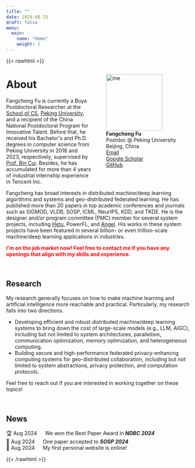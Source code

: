```yaml
---
title: ""
date: 2024-08-25
draft: false
menu:
  main:
    name: "Home"
    weight: 1
---
```


{{< rawhtml >}}

<div style="float:right;">
<figure>
    <img src='img/ffc.jpeg' alt='me' style="width:11em;"/>
    <figcaption>
    <b>Fangcheng Fu</b>
    <br>
    Postdoc @ Peking University
    <br>
    <a rel="me"><i class="fa fa-fw fa-map-marker"></i> Beijing, China</a>
    <br>
    <a href="mailto:ccchengff@pku.edu.cn" rel="me"><i class="fas fa-envelope fa-fw"></i> Email</a>
    <br>
    <a href="https://scholar.google.com/citations?user=vFYm_QEAAAAJ" rel="me"><i class="fas fa-fw fa-graduation-cap"></i> Google Scholar</a>
    <br>
    <a href="https://github.com/ccchengff" rel="me"><i class="fab fa-github-alt fa-fw"></i> GitHub</a>
    <br>
    </figcaption>
</figure>
</div>

<p><h1>About</h1></p>


<p>
Fangcheng Fu is currently a Boya Postdoctoral Researcher at the <a href="https://cs.pku.edu.cn">School of CS</a>, <a href="https://www.pku.edu.cn">Peking University</a>, and a recipient of the China National Postdoctoral Program for Innovative Talent. Before that, he received his Bachelor's and Ph.D. degrees in computer science from Peking University in 2018 and 2023, respectively, supervised by <a href="https://cuibinpku.github.io">Prof. Bin Cui</a>. Besides, he has accumulated for more than 4 years of industrial internship experience in Tencent Inc.
</p>

<p>
Fangcheng has broad interests in distributed machine/deep learning algorithms and systems and geo-distributed federated learning. He has published more than 20 papers in top academic conferences and journals such as SIGMOD, VLDB, SOSP, ICML, NeurIPS, KDD, and TKDE. He is the designer and/or program committee (PMC) member for several system projects, including <a href="https://github.com/PKU-DAIR/Hetu">Hetu</a>, PowerFL, and <a href="https://github.com/Angel-ML/angel">Angel</a>. His works in these system projects have been featured in several billion- or even trillion-scale machine/deep learning applications in industries.
</p>

<p style="color:Red">
<strong>
I'm on the job market now! Feel free to contact me if you have any openings that align with my skills and experience.
</strong>
</p>

<br>

<p><h2>Research</h2></p>

<p>
My research generally focuses on how to make machine learning and artificial intelligence more reachable and practical. Particularly, my research falls into two directions.

<ul>
<li>
Developing efficient and robust distributed machine/deep learning systems to bring down the cost of large-scale models (e.g., LLM, AIGC), including but not limited to system architectures, parallelism, communication optimization, memory optimization, and heterogeneous computing. 
</li>
<li>
Building secure and high-performance federated privacy-enhancng computing systems for geo-distributed collaboration, including but not limited to system abstractions, privacy protection, and computation protocols.
</li>
</ul>

Feel free to reach out if you are interested in working together on these topics!

</p>

<br>

<p><h2>News</h2></p>

<p>
🏆 Aug 2024 &emsp; 
We won the Best Paper Award in <i><b>NDBC 2024</b></i>
<br>
🎉 Aug 2024 &emsp; 
One paper accepted to <i><b>SOSP 2024</b></i>
<br>
👏 Aug 2024 &emsp; 
My first personal website is online!
</p>


{{< /rawhtml >}}
